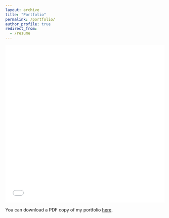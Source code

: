 ```yaml
---
layout: archive
title: "Portfolio"
permalink: /portfolio/
author_profile: true
redirect_from:
  - /resume
---
```


<iframe src="/files/pdf/Portfolio.pdf" width="100%" height="500" frameborder="no" border="0" marginwidth="0" marginheight="0"></iframe>

You can download a PDF copy of my portfolio [here](/files/pdf/Portfolio.pdf).

